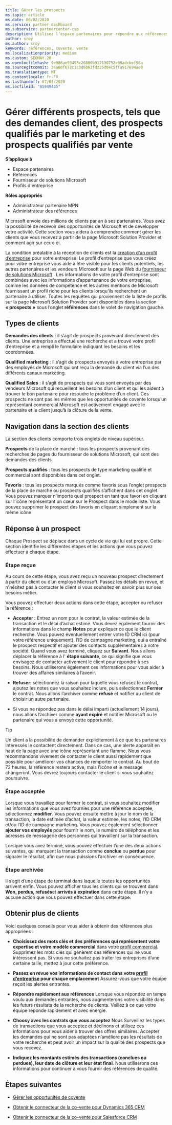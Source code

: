 ```yaml
---
title: Gérer les prospects
ms.topic: article
ms.date: 06/02/2020
ms.service: partner-dashboard
ms.subservice: partnercenter-csp
description: Utilisez l’espace partenaires pour répondre aux références et gérer les prospects et les références nouveaux, existants et archivés. Découvrez également comment obtenir plus de références à l’avenir.
author: sroy
ms.author: sroy
keywords: références, covente, vente
ms.localizationpriority: medium
ms.custom: SEOMAY.20
ms.openlocfilehash: 9e086ae93493c26880b912130752e69adcbef58a
ms.sourcegitcommit: 36a60f672c1c3d6b63fd225d04c5ffa917694ae0
ms.translationtype: MT
ms.contentlocale: fr-FR
ms.lasthandoff: 07/03/2020
ms.locfileid: "85949435"
---
```

# <a name="manage-different-leads-like-customer-inquiries-marketing-qualified-leads-and-sales-qualified-leads"></a>Gérer différents prospects, tels que des demandes client, des prospects qualifiés par le marketing et des prospects qualifiés par vente

**S’applique à**

- Espace partenaires
- Références
- Fournisseur de solutions Microsoft
- Profils d'entreprise

**Rôles appropriés**

- Administrateur partenaire MPN
- Administrateur des références

Microsoft envoie des millions de clients par an à ses partenaires. Vous avez la possibilité de recevoir des opportunités de Microsoft et de développer votre activité. Cette section vous aidera à comprendre comment gérer les clients que vous recevez à partir de la page Microsoft Solution Provider et comment agir sur ceux-ci.

La condition préalable à la réception de clients est la [création d’un profil d’entreprise](https://docs.microsoft.com/partner-center/create-a-marketing-profile) pour votre entreprise. Le profil d’entreprise que vous créez pour votre entreprise vous aide à être visible pour les clients potentiels, les autres partenaires et les vendeurs Microsoft sur la page Web du [fournisseur de solutions Microsoft](https://www.microsoft.com/solution-providers/home) . Les informations de votre profil d’entreprise sont combinées avec les informations d’appartenance de votre entreprise, comme les données de compétence et les autres mentions de Microsoft fournissant un profil riche pour les clients lorsqu’ils recherchent un partenaire à utiliser. Toutes les requêtes qui proviennent de la liste de profils sur la page Microsoft Solution Provider sont disponibles dans la section **« prospects »** sous l’onglet **références** dans le volet de navigation gauche. 

## <a name="types-of-leads"></a>Types de clients

**Demandes des clients** : il s’agit de prospects provenant directement des clients. Une entreprise a effectué une recherche et a trouvé votre profil d’entreprise et a rempli le formulaire indiquant les besoins et les coordonnées.

**Qualified marketing** : il s’agit de prospects envoyés à votre entreprise par des employés de Microsoft qui ont reçu la demande du client via l’un des différents canaux marketing.

**Qualified Sales** : il s’agit de prospects qui vous sont envoyés par des vendeurs Microsoft qui recueillent les besoins d’un client et qui les aident à trouver le bon partenaire pour résoudre le problème d’un client. Ces prospects ne sont pas les mêmes que les opportunités de covente lorsqu’un représentant commercial Microsoft est activement engagé avec le partenaire et le client jusqu’à la clôture de la vente.

## <a name="navigating-the-leads-section"></a>Navigation dans la section des clients

La section des clients comporte trois onglets de niveau supérieur. 

**Prospects** de la place de marché : tous les prospects provenant des recherches de pages du fournisseur de solutions Microsoft, qui sont des demandes des clients.

**Prospects qualifiés** : tous les prospects de type marketing qualifié et commercial sont disponibles dans cet onglet.

**Favoris** : tous les prospects marqués comme favoris sous l’onglet prospects de la place de marché ou prospects qualifiés s’affichent dans cet onglet. Vous pouvez marquer n’importe quel prospect en tant que favori en cliquant sur l’icône représentant un cœur sur le Prospect dans le mode liste. Vous pouvez supprimer le prospect des favoris en cliquant simplement sur la même icône.

## <a name="responding-to-a-lead"></a>Réponse à un prospect

Chaque Prospect se déplace dans un cycle de vie qui lui est propre. Cette section identifie les différentes étapes et les actions que vous pouvez effectuer à chaque étape.

### <a name="received-stage"></a>Étape reçue

Au cours de cette étape, vous avez reçu un nouveau prospect directement à partir du client ou d’un employé Microsoft. Passez les détails en revue, et n'hésitez pas à contacter le client si vous souhaitez en savoir plus sur ses besoins métier.

Vous pouvez effectuer deux actions dans cette étape, accepter ou refuser la référence :

- **Accepter :** Entrez un nom pour le contrat, la valeur estimée de la transaction et le délai d’achat estimé. Vous devez également fournir des informations dans le champ **Notes** pour expliquer ce que le client recherche. Vous pouvez éventuellement entrer votre ID CRM ici (pour votre référence uniquement), l’ID de campagne marketing, qui a entraîné le prospect respectif et ajouter des contacts supplémentaires à votre société. Quand vous avez terminé, cliquez sur **Suivant**. Nous allons déplacer la référence à l' **étape suivante**, ce qui signifie que vous envisagez de contacter activement le client pour répondre à ses besoins. Nous utiliserons également ces informations pour vous aider à trouver des affaires similaires à l’avenir. 

- **Refuser**: sélectionnez la raison pour laquelle vous refusez le contrat, ajoutez les notes que vous souhaitez inclure, puis sélectionnez **Fermer** le contrat. Nous allons l’archiver comme **refusé** et notifier au client de choisir un autre partenaire.

- Si vous ne répondez pas dans le délai imparti (actuellement 14 jours), nous allons l’archiver comme **ayant expiré** et notifier Microsoft ou le partenaire qui vous a envoyé cette opportunité.

> [!TIP]
> Un client a la possibilité de demander explicitement à ce que les partenaires intéressés le contactent directement. Dans ce cas, une alerte apparaît en haut de la page avec une icône représentant une flamme. Nous vous recommandons vivement de contacter le client aussi rapidement que possible pour améliorer vos chances de remporter le contrat. Au bout de 72 heures, la référence restera active, mais l'icône et le message changeront. Vous devrez toujours contacter le client si vous souhaitez poursuivre.

### <a name="accepted-stage"></a>Étape acceptée

Lorsque vous travaillez pour fermer le contrat, si vous souhaitez modifier les informations que vous avez fournies pour une référence acceptée, sélectionnez **modifier**. Vous pouvez ensuite mettre à jour le nom de la transaction, la date estimée d’achat, la valeur estimée, les notes, l’ID CRM et/ou l’ID de campagne marketing.  Vous pouvez également sélectionner **ajouter vos employés** pour fournir le nom, le numéro de téléphone et les adresses de messagerie des personnes qui travaillent sur la transaction.

Lorsque vous avez terminé, vous pouvez effectuer l’une des deux actions suivantes, qui marquent la transaction comme **conclue** ou **perdue** pour signaler le résultat, afin que nous puissions l’archiver en conséquence.

### <a name="archived-stage"></a>Étape archivée

Il s’agit d’une étape de terminal dans laquelle toutes les opportunités arrivent enfin. Vous pouvez afficher tous les clients qui se trouvent dans **Won, perdus, refusés**et **arrivés à expiration** dans cette étape. Il n’y a aucune action que vous pouvez effectuer dans cette étape.

## <a name="getting-more-leads"></a>Obtenir plus de clients

Voici quelques conseils pour vous aider à obtenir des références plus appropriées :

- **Choisissez des mots clés et des préférences qui représentent votre expertise et votre modèle commercial** dans votre [profil commercial](https://docs.microsoft.com/partner-center/create-a-marketing-profile). Supprimez les mots clés qui génèrent des références qui ne vous intéressent pas. Si vous ne souhaitez pas traiter les entreprises d’une certaine taille, mettez à jour cette préférence.

- **Passez en revue vos informations de contact dans votre [profil d’entreprise](https://docs.microsoft.com/partner-center/create-a-marketing-profile) pour chaque emplacement** Assurez-vous que votre équipe reçoit les alertes entrantes.

- **Répondre rapidement aux références** Lorsque vous répondez en temps voulu aux demandes entrantes, nous augmenterons votre visibilité dans les futurs résultats de la recherche de clients. Veillez à ce que votre équipe réponde rapidement et avec énergie.

- **Choosy avec les contrats que vous acceptez** Nous Surveillez les types de transactions que vous acceptez et déclinons et utilisez ces informations pour vous aider à trouver des offres similaires. Accepter les demandes qui ne sont pas adaptées n’améliore pas les résultats de votre recherche et peut avoir un impact sur la qualité des prospects que vous recevez.

- **Indiquez les montants estimés des transactions (conclues ou perdues), leur date de clôture et leur état final**. Nous utiliserons ces informations pour continuer à vous fournir des références de qualité.

## <a name="next-steps"></a>Étapes suivantes

- [Gérer les opportunités de covente](manage-co-sell-opportunities.md)

- [Obtenir le connecteur de la co-vente pour Dynamics 365 CRM](connector-dynamics.md)

- [Obtenir le connecteur de la co-vente pour Salesforce CRM](connector-salesforce.md)
